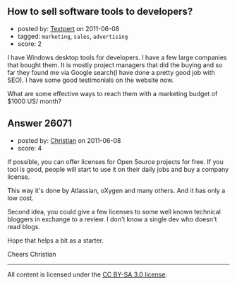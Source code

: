 ## How to sell software tools to developers?

- posted by: [Textpert](https://stackexchange.com/users/-1/11103-textpert) on 2011-06-08
- tagged: `marketing`, `sales`, `advertising`
- score: 2


I have Windows desktop tools for developers. I have a few large companies that bought them. It is mostly project managers that did the buying and so far they found me via Google search(I have done a pretty good job with SEO). I have some good testimonials on the website now. 

 What are some effective ways to reach them with a marketing budget of $1000 US/ month?


## Answer 26071

- posted by: [Christian](https://stackexchange.com/users/-1/9952-christian) on 2011-06-08
- score: 4

If possible, you can offer licenses for Open Source projects for free. If you tool is good, people will start to use it on their daily jobs and buy a company license.

This way it's done by Atlassian, oXygen and many others. And it has only a low cost.

Second idea, you could give a few licenses to some well known technical bloggers in exchange to a review. I don't know a single dev who doesn't read blogs.

Hope that helps a bit as a starter.

Cheers 
Christian



---

All content is licensed under the [CC BY-SA 3.0 license](https://creativecommons.org/licenses/by-sa/3.0/).
